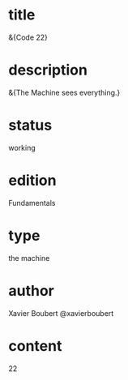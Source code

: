 # title

&{Code 22}

# description

&{The Machine sees everything.}

# status

working

# edition

Fundamentals

# type

the machine

# author

Xavier Boubert @xavierboubert

# content

22